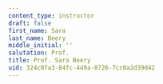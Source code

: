 ```yaml
---
content_type: instructor
draft: false
first_name: Sara
last_name: Beery
middle_initial: ''
salutation: Prof.
title: Prof. Sara Beery
uid: 324c07a3-84fc-449a-8726-7cc0a2d39d42
---
```

